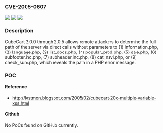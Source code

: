 ### [CVE-2005-0607](https://cve.mitre.org/cgi-bin/cvename.cgi?name=CVE-2005-0607)
![](https://img.shields.io/static/v1?label=Product&message=n%2Fa&color=blue)
![](https://img.shields.io/static/v1?label=Version&message=n%2Fa&color=blue)
![](https://img.shields.io/static/v1?label=Vulnerability&message=n%2Fa&color=brighgreen)

### Description

CubeCart 2.0.0 through 2.0.5 allows remote attackers to determine the full path of the server via direct calls without parameters to (1) information.php, (2) language.php, (3) list_docs.php, (4) popular_prod.php, (5) sale.php, (6) subfooter.inc.php, (7) subheader.inc.php, (8) cat_navi.php, or (9) check_sum.php, which reveals the path in a PHP error message.

### POC

#### Reference
- http://lostmon.blogspot.com/2005/02/cubecart-20x-multiple-variable-xss.html

#### Github
No PoCs found on GitHub currently.

